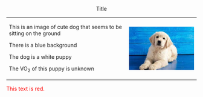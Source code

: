 <p align="center">Title</p>
<table cellpadding="20" align="center">
  <tr>
    <td>
<p> This is an image of cute dog that seems to be sitting on the ground</p>
<p> There is a blue background<p>
<p> The dog is a white puppy</p>
<p>The VO<sub>2</sub> of this puppy is unknown<p>
    </td>
    <td>
      <img src="dogpic.jpg" alt="cute dog photo" align="right">
    </td>
  </tr>
</table>
<span style="color:red">This text is red.</span>























  





